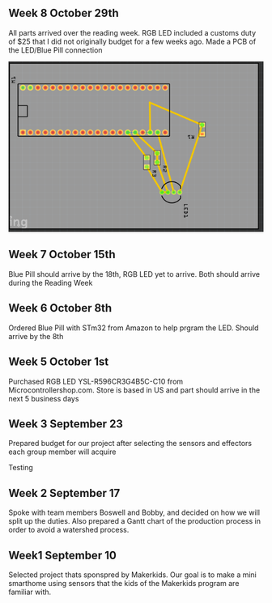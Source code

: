 <html>
  <body>
    <h2>Week 8 October 29th</h2>
    <p>All parts arrived over the reading week. RGB LED included a customs duty of $25 that I did not originally budget for a few weeks ago.  Made a PCB of the LED/Blue Pill connection</p>
    <p> <img src=https://github.com/SamFat787/SmartDenProject/blob/master/Screen%20Shot%202019-11-04%20at%2011.56.26%20PM.png?raw=true > </p>
   <h2>Week 7 October 15th</h2>
    <p>Blue Pill should arrive by the 18th, RGB LED yet to arrive. Both should arrive during the Reading Week</p>
    <h2> Week 6 October 8th</h2>
    <p>Ordered Blue Pill with STm32 from Amazon to help prgram the LED. Should arrive by the 8th</p>
    <h2>Week 5 October 1st</h2>
    <p>Purchased RGB LED YSL-R596CR3G4B5C-C10 from Microcontrollershop.com. Store is based in US and part should arrive in the next 5 business days</p>
    <h2>Week 3 September 23</h2>
    <p>Prepared budget for our project after selecting the sensors and effectors each group member will acquire</p>
 Testing
    <h2>Week 2 September 17</h2>
    <p>Spoke with team members Boswell and Bobby, and decided on how we will split up the duties. Also prepared a Gantt chart of the production process in order to avoid a watershed process.</p>
   
  <h2>Week1 September 10</h2>
    <p>Selected project thats sponspred by Makerkids.  Our goal is to make a mini smarthome using sensors that the kids of the Makerkids program are familiar with.</p>
    
    
  </body>
  </html>
